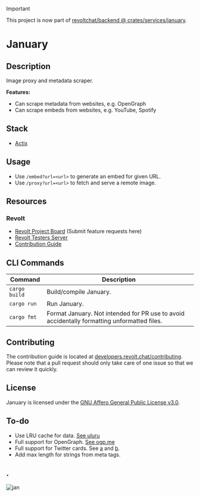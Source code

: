 > [!IMPORTANT]
> This project is now part of [revoltchat/backend @ crates/services/january](https://github.com/revoltchat/backend/tree/main/crates/services/january).

# January

## Description

Image proxy and metadata scraper.

**Features:**

- Can scrape metadata from websites, e.g. OpenGraph
- Can scrape embeds from websites, e.g. YouTube, Spotify

## Stack

- [Actix](https://actix.rs/)

## Usage

- Use `/embed?url=<url>` to generate an embed for given URL.
- Use `/proxy?url=<url>` to fetch and serve a remote image.

## Resources

### Revolt

- [Revolt Project Board](https://github.com/revoltchat/revolt/discussions) (Submit feature requests here)
- [Revolt Testers Server](https://app.revolt.chat/invite/Testers)
- [Contribution Guide](https://developers.revolt.chat/contributing)

## CLI Commands

| Command            | Description                                                                                 |
| ------------------ | ------------------------------------------------------------------------------------------- |
| `cargo build`      | Build/compile January.                                                                      |
| `cargo run`        | Run January.                                                                                |
| `cargo fmt`        | Format January. Not intended for PR use to avoid accidentally formatting unformatted files. |

## Contributing

The contribution guide is located at [developers.revolt.chat/contributing](https://developers.revolt.chat/contributing).
Please note that a pull request should only take care of one issue so that we can review it quickly.

## License

January is licensed under the [GNU Affero General Public License v3.0](https://github.com/revoltchat/january/blob/master/LICENSE).

## To-do

- Use LRU cache for data. [See uluru](https://github.com/servo/uluru)
- Full support for OpenGraph. [See ogp.me](https://ogp.me)
- Full support for Twitter cards. See [a](https://developer.twitter.com/en/docs/twitter-for-websites/cards/overview/summary) and [b](https://developer.twitter.com/en/docs/twitter-for-websites/cards/overview/summary-card-with-large-image).
- Add max length for strings from meta tags.

## .

![jan](https://img.insrt.uk/xexu7/PuliLOWu82.png/raw)
